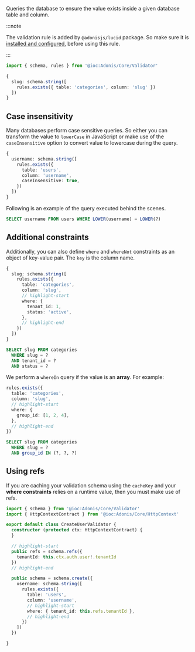 Queries the database to ensure the value exists inside a given database table and column.

:::note

The validation rule is added by `@adonisjs/lucid` package. So make sure it is [installed and configured](../../../guides/database/setup.md), before using this rule.

:::

```ts
import { schema, rules } from '@ioc:Adonis/Core/Validator'

{
  slug: schema.string([
    rules.exists({ table: 'categories', column: 'slug' })
  ])
}
```

## Case insensitivity

Many databases perform case sensitive queries. So either you can transform the value to `lowerCase` in JavaScript or make use of the `caseInsensitive` option to convert value to lowercase during the query.

```ts
{
  username: schema.string([
    rules.exists({
      table: 'users',
      column: 'username',
      caseInsensitive: true,
    })
  ])
}
```

Following is an example of the query executed behind the scenes.

```sql
SELECT username FROM users WHERE LOWER(username) = LOWER(?)
```

## Additional constraints

Additionally, you can also define `where` and `whereNot` constraints as an object of key-value pair. The `key` is the column name.

```ts
{
  slug: schema.string([
    rules.exists({
      table: 'categories',
      column: 'slug',
      // highlight-start
      where: {
        tenant_id: 1,
        status: 'active',
      },
      // highlight-end
    })
  ])
}
```

```sql
SELECT slug FROM categories
  WHERE slug = ?
  AND tenant_id = ?
  AND status = ?
```

We perform a `whereIn` query if the value is an **array**. For example:

```ts
rules.exists({
  table: 'categories',
  column: 'slug',
  // highlight-start
  where: {
    group_id: [1, 2, 4],
  },
  // highlight-end
})
```

```sql
SELECT slug FROM categories
  WHERE slug = ?
  AND group_id IN (?, ?, ?)
```

## Using refs

If you are caching your validation schema using the `cacheKey` and your **where constraints** relies on a runtime value, then you must make use of refs.

```ts
import { schema } from '@ioc:Adonis/Core/Validator'
import { HttpContextContract } from '@ioc:Adonis/Core/HttpContext'

export default class CreateUserValidator {
  constructor (protected ctx: HttpContextContract) {
  }

  // highlight-start
  public refs = schema.refs({
    tenantId: this.ctx.auth.user!.tenantId
  })
  // highlight-end

  public schema = schema.create({
    username: schema.string([
      rules.exists({
        table: 'users',
        column: 'username',
        // highlight-start
        where: { tenant_id: this.refs.tenantId },
        // highlight-end
      })
    ])
  })

}
```
